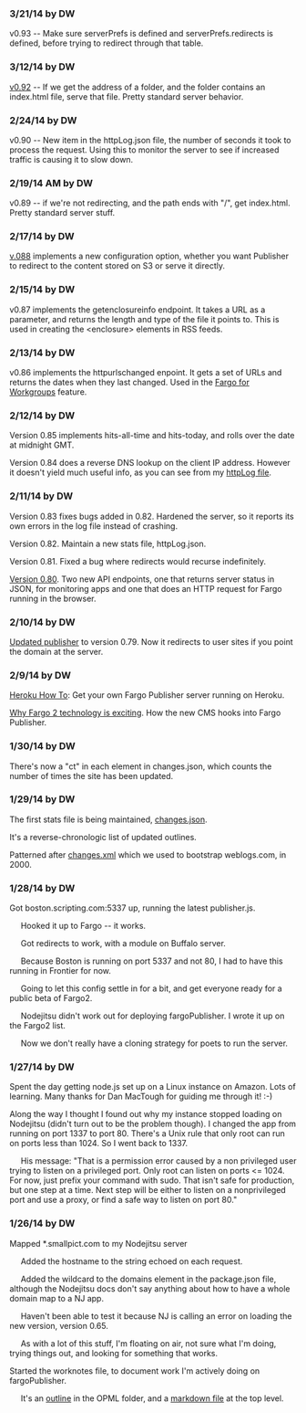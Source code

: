 ### 3/21/14 by DW

v0.93 -- Make sure serverPrefs is defined and serverPrefs.redirects is defined, before trying to redirect through that table. 



### 3/12/14 by DW

<a href="http://fargo.io/blog/2014/03/12/fargoPublisher092.html">v0.92</a> -- If we get the address of a folder, and the folder contains an index.html file, serve that file. Pretty standard server behavior. 



### 2/24/14 by DW

v0.90 -- New item in the httpLog.json file, the number of seconds it took to process the request. Using this to monitor the server to see if increased traffic is causing it to slow down. 



### 2/19/14 AM by DW

v0.89 -- if we're not redirecting, and the path ends with "/", get index.html. Pretty standard server stuff.



### 2/17/14 by DW

<a href="http://fargo.io/blog/2014/02/17/fargoPublisher088.html">v.088</a> implements a new configuration option, whether you want Publisher to redirect to the content stored on S3 or serve it directly. 



### 2/15/14 by DW

v0.87 implements the getenclosureinfo endpoint. It takes a URL as a parameter, and returns the length and type of the file it points to. This is used in creating the &lt;enclosure> elements in RSS feeds.



### 2/13/14 by DW

v0.86 implements the httpurlschanged enpoint. It gets a set of URLs and returns the dates when they last changed. Used in the <a href="http://fargo.io/docs/workgroup.html">Fargo for Workgroups</a> feature. 



### 2/12/14 by DW

Version 0.85 implements hits-all-time and hits-today, and rolls over the date at midnight GMT.

Version 0.84 does a reverse DNS lookup on the client IP address. However it doesn't yield much useful info, as you can see from my <a href="http://beta.fargo.io/data/stats/httpLog.json">httpLog file</a>.



### 2/11/14 by DW

Version 0.83 fixes bugs added in 0.82. Hardened the server, so it reports its own errors in the log file instead of crashing. 

Version 0.82. Maintain a new stats file, httpLog.json.

Version 0.81. Fixed a bug where redirects would recurse indefinitely. 

<a href="http://fargo.io/blog/2014/02/11/fargoPublisher080.html">Version 0.80</a>. Two new API endpoints, one that returns server status in JSON, for monitoring apps and one that does an HTTP request for Fargo running in the browser. 



### 2/10/14 by DW

<a href="http://fargo.io/blog/2014/02/10/newReleaseOfFargoPublisher.html">Updated publisher</a> to version 0.79. Now it redirects to user sites if you point the domain at the server.



### 2/9/14 by DW

<a href="http://scripting.com/2014/02/06/herokuForPoetsBeta.html">Heroku How To</a>: Get your own Fargo Publisher server running on Heroku. 

<a href="http://scripting.com/2014/02/09/whyFargo2TechnologyIsInteresting.html">Why Fargo 2 technology is exciting</a>. How the new CMS hooks into Fargo Publisher. 



### 1/30/14 by DW

There's now a "ct" in each element in changes.json, which counts the number of times the site has been updated.



### 1/29/14 by DW

The first stats file is being maintained, <a href="http://beta.fargo.io/data/stats/changes.json">changes.json</a>.

It's a reverse-chronologic list of updated outlines. 

Patterned after <a href="http://www.weblogs.com/api.html#10">changes.xml</a> which we used to bootstrap weblogs.com, in 2000.



### 1/28/14 by DW

Got boston.scripting.com:5337 up, running the latest publisher.js.

&nbsp;&nbsp;&nbsp;&nbsp;&nbsp;Hooked it up to Fargo -- it works.

&nbsp;&nbsp;&nbsp;&nbsp;&nbsp;Got redirects to work, with a module on Buffalo server. 

&nbsp;&nbsp;&nbsp;&nbsp;&nbsp;Because Boston is running on port 5337 and not 80, I had to have this running in Frontier for now.

&nbsp;&nbsp;&nbsp;&nbsp;&nbsp;Going to let this config settle in for a bit, and get everyone ready for a public beta of Fargo2.

&nbsp;&nbsp;&nbsp;&nbsp;&nbsp;Nodejitsu didn't work out for deploying fargoPublisher. I wrote it up on the Fargo2 list.

&nbsp;&nbsp;&nbsp;&nbsp;&nbsp;Now we don't really have a cloning strategy for poets to run the server. 





### 1/27/14 by DW

Spent the day getting node.js set up on a Linux instance on Amazon. Lots of learning. Many thanks for Dan MacTough for guiding me through it! :-)

Along the way I thought I found out why my instance stopped loading on Nodejitsu (didn't turn out to be the problem though). I changed the app from running on port 1337 to port 80. There's a Unix rule that only root can run on ports less than 1024. So I went back to 1337. 

&nbsp;&nbsp;&nbsp;&nbsp;&nbsp;His message: "That is a permission error caused by a non privileged user trying to listen on a privileged port. Only root can listen on ports <= 1024. For now, just prefix your command with sudo. That isn't safe for production, but one step at a time. Next step will be either to listen on a nonprivileged port and use a proxy, or find a safe way to listen on port 80."





### 1/26/14 by DW

Mapped *.smallpict.com to my Nodejitsu server

&nbsp;&nbsp;&nbsp;&nbsp;&nbsp;Added the hostname to the string echoed on each request.

&nbsp;&nbsp;&nbsp;&nbsp;&nbsp;Added the wildcard to the domains element in the package.json file, although the Nodejitsu docs don't say anything about how to have a whole domain map to a NJ app.

&nbsp;&nbsp;&nbsp;&nbsp;&nbsp;Haven't been able to test it because NJ is calling an error on loading the new version, version 0.65.

&nbsp;&nbsp;&nbsp;&nbsp;&nbsp;As with a lot of this stuff, I'm floating on air, not sure what I'm doing, trying things out, and looking for something that works. 



Started the worknotes file, to document work I'm actively doing on fargoPublisher. 

&nbsp;&nbsp;&nbsp;&nbsp;&nbsp;It's an <a href="https://github.com/scripting/fargoPublisher/blob/master/opml/worknotes.opml">outline</a> in the OPML folder, and a <a href="https://github.com/scripting/fargoPublisher/blob/master/worknotes.md">markdown file</a> at the top level.





